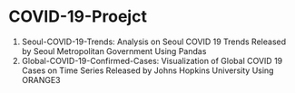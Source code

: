 # COVID-19-Proejct
1. Seoul-COVID-19-Trends: Analysis on Seoul COVID 19 Trends Released by Seoul Metropolitan Government Using Pandas
2. Global-COVID-19-Confirmed-Cases: Visualization of Global COVID 19 Cases on Time Series Released by Johns Hopkins University Using ORANGE3
 
